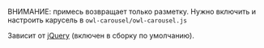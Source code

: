 ВНИМАНИЕ: примесь возвращает только разметку. Нужно включить и настроить карусель в `owl-carousel/owl-carousel.js`

<p class="alert  alert--warning">Зависит от <a href="https://jquery.com/">jQuery</a> (включен в сборку по умолчанию).</p>
